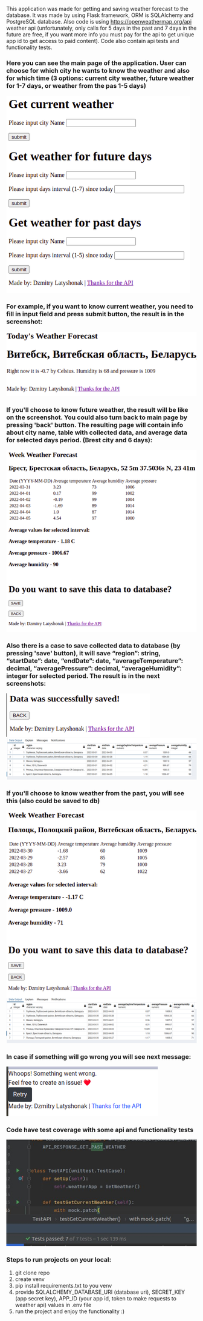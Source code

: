 This application was made for getting and saving weather forecast to the database. 
It was made by using Flask framework, ORM is SQLAlchemy and  PostgreSQL database.
Also code is using https://openweathermap.org/api weather api (unfortunately, only calls
for 5 days in the past and 7 days in the future are free, if you want more info you must
pay for the api to get unique app id to get access to paid content). Code also contain api tests and functionality tests.

### Here you can see the main page of the application. User can choose for which city he wants to know the weather and also for which time (3 options: current city weather, future weather for 1-7 days, or weather from the pas 1-5 days)

![img.png](static/img.png)

### For example, if you want to know current weather, you need to fill in input field and press submit button, the result is in the screenshot:
![img_1.png](static/img_1.png)

### If you'll choose to know future weather, the result will be like on the screenshot. You could also turn back to main page by pressing 'back' button. The resulting page will contain info about city name, table with collected data, and average data for selected days period. (Brest city and 6 days):
![img_2.png](static/img_2.png)

### Also there is a case to save collected data to database (by pressing 'save' button), it will save “region”: string, “startDate”: date, “endDate”: date, “averageTemperature”: decimal, “averagePressure”: decimal, “averageHumidity”: integer for selected period. The result is in the next screenshots:
![img_3.png](static/img_3.png)
![img_4.png](static/img_4.png)

### If you'll choose to know weather from the past, you will see this (also could be saved to db)
![img_5.png](static/img_5.png)
![img_6.png](static/img_6.png)

### In case if something will go wrong you will see next message:
![img.png](static/img_7.png)

### Code have test coverage with some api and functionality tests
![img.png](static/img_8.png)

### Steps to run projects on your local:
1. git clone repo
2. create venv
3. pip install requirements.txt to you venv
4. provide SQLALCHEMY_DATABASE_URI (database uri), SECRET_KEY (app secret key), APP_ID (your app id, token to make requests to weather api) values in .env file
5. run the project and enjoy the functionality :)